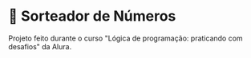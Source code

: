 # 🔢 Sorteador de Números
Projeto feito durante o curso "Lógica de programação: praticando com desafios" da Alura.
